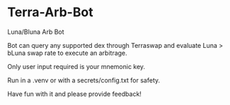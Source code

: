 # Terra-Arb-Bot
Luna/Bluna Arb Bot

Bot can query any supported dex through Terraswap and evaluate Luna > bLuna swap rate to execute an arbitrage. 

Only user input required is your mnemonic key. 

Run in a .venv or with a secrets/config.txt for safety.

Have fun with it and please provide feedback!
